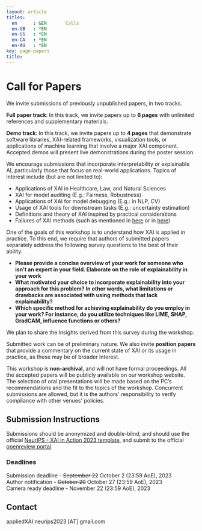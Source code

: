 ```yaml
---
layout: article
titles:
  en      : &EN       Calls
  en-GB   : *EN
  en-US   : *EN
  en-CA   : *EN
  en-AU   : *EN
key: page-papers
title:
---
```


<style>
.article__header h1 {
    display: none;
}
</style>

# Call for Papers

We invite submissions of previously unpublished papers, in two tracks.


**Full paper track**: In this track, we invite papers up to **6 pages** with unlimited references and supplementary materials. 

**Demo track**: In this track, we invite papers up to **4 pages** that demonstrate software libraries, XAI-related frameworks, visualization tools, or applications of machine learning that involve a major XAI component. Accepted demos will present live demonstrations during the poster session.


We encourage submissions that incorporate interpretability or explainable AI, particularly those that focus on real-world applications. Topics of interest include (but are not limited to):
- Applications of XAI in Healthcare, Law, and Natural Sciences
- XAI for model auditing (E.g.: Fairness, Robustness)
- Applications of XAI for model debugging (E.g.: in NLP, CV)
- Usage of XAI tools for downstream tasks (E.g.: uncertainty estimation)
- Definitions and theory of XAI inspired by practical considerations
- Failures of XAI methods (such as mentioned in [here](https://www.alexmeinke.de/2023/03/24/pitfalls-of-interpretability.html) or in [here](https://arxiv.org/pdf/2306.04719.pdf))



One of the goals of this workshop is to understand how XAI is applied in practice. To this end, we require that authors of submitted papers separately address the following survey questions to the best of their ability: 
- **Please provide a concise overview of your work for someone who isn't an expert in your field. Elaborate on the role of explainability in your work**
- **What motivated your choice to incorporate explainability into your approach for this problem? In other words, what limitations or drawbacks are associated with using methods that lack explainability?** 
- **Which specific method for achieving explainability do you employ in your work? For instance, do you utilize techniques like LIME, SHAP, GradCAM, influence functions or others?**

We plan to share the insights derived from this survey during the workshop.

Submitted work can be of preliminary nature. We also invite **position papers** that provide a commentary on the current state of XAI or its usage in practice, as these may be of broader interest.

This workshop is **non-archival**, and will not have formal proceedings. All the accepted papers will be publicly available on our workshop website. The selection of oral presentations will be made based on the PC’s recommendations and the fit to the topics of the workshop. Concurrent submissions are allowed, but it is the authors' responsibility to verify compliance with other venues' policies. 





## Submission Instructions

Submissions should be anonymized and double-blind, and should use the official [NeurIPS - XAI in Action 2023 template](https://www.overleaf.com/read/szkkwjrmxzjq), and submit to the official [openreview portal](https://openreview.net/group?id=NeurIPS.cc/2023/Workshop/XAIA&referrer=%5BHomepage%5D(%2F)). 

### Deadlines 
Submission deadline - ~~September 22~~ October 2 (23:59 AoE), 2023 \
Author notification - ~~October 20~~ October 27 (23:59 AoE), 2023 \
Camera ready deadline -  November 22 (23:59 AoE), 2023

## Contact
appliedXAI.neurips2023 [AT] gmail.com
